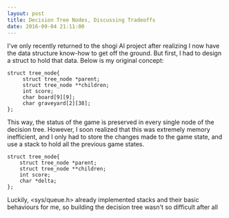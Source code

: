 ```yaml
---
layout: post
title: Decision Tree Nodes, Discussing Tradeoffs
date: 2016-09-04 21:11:00
---
```


I've only recently returned to the shogi AI project after realizing I now have the data structure know-how to get off the ground. But first, I had to design a struct to hold that data. Below is my original concept:

    struct tree_node{
         struct tree_node *parent;
         struct tree_node **children;
         int score;
         char board[9][9];
         char graveyard[2][38];
    };


This way, the status of the game is preserved in every single node of the decision tree. However, I soon realized that this was extremely memory inefficient, and I only had to store the changes made to the game state, and use a stack to hold all the previous game states.

    struct tree_node{
        struct tree_node *parent; 
        struct tree_node **children;
        int score;
        char *delta;
    };


Luckily, <sys/queue.h> already implemented stacks and their basic behaviours for me, so building the decision tree wasn't so difficult after all